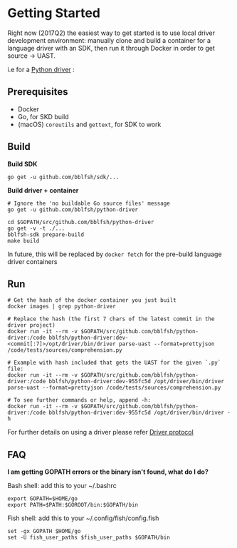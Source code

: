 
# Getting Started

Right now (2017Q2) the easiest way to get started is to use local driver development environment: manually clone and build a container for a language driver with an SDK, then run it through Docker in order to get source -> UAST.

i.e for a [Python driver](https://github.com/bblfsh/python-driver) :

## Prerequisites
 - Docker
 - Go, for SKD build
 - (macOS) `coreutils` and `gettext`, for SDK to work

## Build

**Build SDK**
```
go get -u github.com/bblfsh/sdk/...
```

**Build driver + container**
```
# Ignore the 'no buildable Go source files' message
go get -u github.com/bblfsh/python-driver

cd $GOPATH/src/github.com/bblfsh/python-driver
go get -v -t ./...
bblfsh-sdk prepare-build
make build
```

In future, this will be replaced by `docker fetch` for the pre-build language driver containers

## Run
```
# Get the hash of the docker container you just built
docker images | grep python-driver

# Replace the hash (the first 7 chars of the latest commit in the driver project)
docker run -it --rm -v $GOPATH/src/github.com/bblfsh/python-driver:/code bblfsh/python-driver:dev-<commit[:7]>/opt/driver/bin/driver parse-uast --format=prettyjson /code/tests/sources/comprehension.py

# Example with hash included that gets the UAST for the given `.py` file:
docker run -it --rm -v $GOPATH/src/github.com/bblfsh/python-driver:/code bblfsh/python-driver:dev-955fc5d /opt/driver/bin/driver parse-uast --format=prettyjson /code/tests/sources/comprehension.py

# To see further commands or help, append -h:
docker run -it --rm -v $GOPATH/src/github.com/bblfsh/python-driver:/code bblfsh/python-driver:dev-955fc5d /opt/driver/bin/driver -h
```

For further details on using a driver please refer [Driver protocol](../driver/protocol.md#example)

## FAQ

**I am getting GOPATH errors or the binary isn't found, what do I do?**

Bash shell: add this to your ~/.bashrc 
```
export GOPATH=$HOME/go
export PATH=$PATH:$GOROOT/bin:$GOPATH/bin
```

Fish shell: add this to your ~/.config/fish/config.fish 
```
set -gx GOPATH $HOME/go
set -U fish_user_paths $fish_user_paths $GOPATH/bin
```

